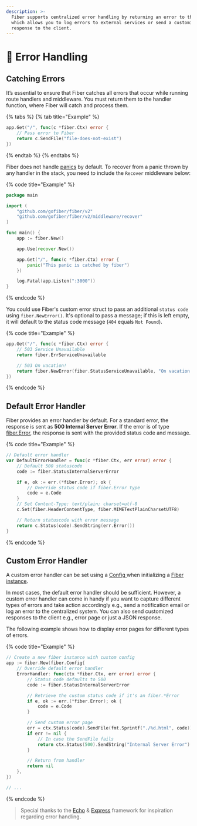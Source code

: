 ```yaml
---
description: >-
  Fiber supports centralized error handling by returning an error to the handler
  which allows you to log errors to external services or send a customized HTTP
  response to the client.
---
```


# 🐛 Error Handling

## Catching Errors

It’s essential to ensure that Fiber catches all errors that occur while running route handlers and middleware. You must return them to the handler function, where Fiber will catch and process them.

{% tabs %}
{% tab title="Example" %}
```go
app.Get("/", func(c *fiber.Ctx) error {
    // Pass error to Fiber
    return c.SendFile("file-does-not-exist")
})
```
{% endtab %}
{% endtabs %}

Fiber does not handle [panics](https://blog.golang.org/defer-panic-and-recover) by default. To recover from a panic thrown by any handler in the stack, you need to include the `Recover` middleware below:

{% code title="Example" %}
```go
package main

import (
    "github.com/gofiber/fiber/v2"
    "github.com/gofiber/fiber/v2/middleware/recover"
)

func main() {
    app := fiber.New()

    app.Use(recover.New())

    app.Get("/", func(c *fiber.Ctx) error {
        panic("This panic is catched by fiber")
    })

    log.Fatal(app.Listen(":3000"))
}
```
{% endcode %}

You could use Fiber's custom error struct to pass an additional `status code` using `fiber.NewError()`. It's optional to pass a message; if this is left empty, it will default to the status code message \(`404` equals `Not Found`\).

{% code title="Example" %}
```go
app.Get("/", func(c *fiber.Ctx) error {
    // 503 Service Unavailable
    return fiber.ErrServiceUnavailable

    // 503 On vacation!
    return fiber.NewError(fiber.StatusServiceUnavailable, "On vacation!")
})
```
{% endcode %}

## Default Error Handler

Fiber provides an error handler by default. For a standard error, the response is sent as **500 Internal Server Error**. If the error is of type [fiber.Error](https://godoc.org/github.com/gofiber/fiber#Error), the response is sent with the provided status code and message.

{% code title="Example" %}
```go
// Default error handler
var DefaultErrorHandler = func(c *fiber.Ctx, err error) error {
    // Default 500 statuscode
    code := fiber.StatusInternalServerError

    if e, ok := err.(*fiber.Error); ok {
        // Override status code if fiber.Error type
        code = e.Code
    }
    // Set Content-Type: text/plain; charset=utf-8
    c.Set(fiber.HeaderContentType, fiber.MIMETextPlainCharsetUTF8)

    // Return statuscode with error message
    return c.Status(code).SendString(err.Error())
}
```
{% endcode %}

## Custom Error Handler

A custom error handler can be set using a [Config ](../api/fiber.md#config)when initializing a [Fiber instance](../api/fiber.md#new).

In most cases, the default error handler should be sufficient. However, a custom error handler can come in handy if you want to capture different types of errors and take action accordingly e.g., send a notification email or log an error to the centralized system. You can also send customized responses to the client e.g., error page or just a JSON response.

The following example shows how to display error pages for different types of errors.

{% code title="Example" %}
```go
// Create a new fiber instance with custom config
app := fiber.New(fiber.Config{
    // Override default error handler
    ErrorHandler: func(ctx *fiber.Ctx, err error) error {
        // Status code defaults to 500
        code := fiber.StatusInternalServerError

        // Retrieve the custom status code if it's an fiber.*Error
        if e, ok := err.(*fiber.Error); ok {
            code = e.Code
        }

        // Send custom error page
        err = ctx.Status(code).SendFile(fmt.Sprintf("./%d.html", code))
        if err != nil {
            // In case the SendFile fails
            return ctx.Status(500).SendString("Internal Server Error")
        }

        // Return from handler
        return nil
    },
})

// ...
```
{% endcode %}

> Special thanks to the [Echo](https://echo.labstack.com/) & [Express](https://expressjs.com/) framework for inspiration regarding error handling.

